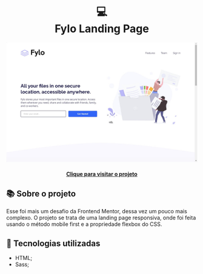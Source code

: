 <h1 align="center">
  💻<br>Fylo Landing Page
</h1>

![Design preview for the Fylo landing page](./design/largeScreen-preview.png)

<h4 align="center"><a href="https://lucasgabriell97.github.io/fylo-landing-page/">Clique para visitar o projeto</a></h4>

## 📚 Sobre o projeto

Esse foi mais um desafio da Frontend Mentor, dessa vez um pouco mais complexo. O projeto se trata de uma landing page responsiva, onde foi feita usando o método mobile first e a 
propriedade flexbox do CSS.

## 💼 Tecnologias utilizadas

- HTML;
- Sass;
